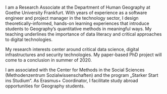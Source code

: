 I am a Research Associate at the Department of Human Geography at Goethe University Frankfurt. With years of experience as a software engineer and project manager in the technology sector, I design theoretically-informed, hands-on learning experiences that introduce students to Geography’s quantitative methods in meaningful ways. My teaching underlines the importance of data literacy and critical approaches to digital technologies.

My research interests center around critical data science, digital infrastructures and security technologies. My paper-based PhD project will come to a conclusion in summer of 2020.

I am associated with the Center for Methods in the Social Sciences (Methodenzentrum Sozialwissenschaften) and the program „Starker Start ins Studium“. As Erasmus+ Coordinator, I facilitate study abroad opportunities for Geography students.

